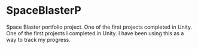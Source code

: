 # SpaceBlasterP
Space Blaster portfolio project. One of the first projects completed in Unity.
One of the first projects I completed in Unity. I have been using this as a way to track my progress. 
